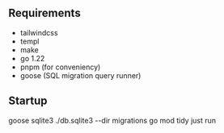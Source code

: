 ## Requirements
- tailwindcss
- templ
- make
- go 1.22
- pnpm (for conveniency)
- goose (SQL migration query runner)


## Startup
goose sqlite3 ./db.sqlite3 --dir migrations
go mod tidy
just run
